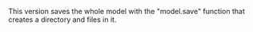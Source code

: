 
This version saves the whole model with the "model.save" function that creates a directory and files in it.
